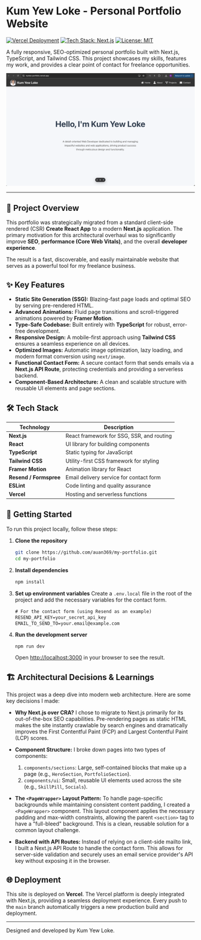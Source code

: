 # Kum Yew Loke - Personal Portfolio Website

[![Vercel Deployment](https://img.shields.io/badge/Vercel-LIVE-black?style=for-the-badge&logo=vercel)](https://kyloke-portfolio.vercel.app/)
[![Tech Stack: Next.js](https://img.shields.io/badge/Next.js-14-blue?style=for-the-badge&logo=next.js)](https://nextjs.org/)
[![License: MIT](https://img.shields.io/badge/License-MIT-yellow.svg?style=for-the-badge)](https://opensource.org/licenses/MIT)

A fully responsive, SEO-optimized personal portfolio built with Next.js, TypeScript, and Tailwind CSS. This project showcases my skills, features my work, and provides a clear point of contact for freelance opportunities.

**[![Portfolio Screenshot](./public/images/portfolio.png)](https://kyloke-portfolio.vercel.app/)**

---

## 🌟 Project Overview

This portfolio was strategically migrated from a standard client-side rendered (CSR) **Create React App** to a modern **Next.js** application. The primary motivation for this architectural overhaul was to significantly improve **SEO**, **performance (Core Web Vitals)**, and the overall **developer experience**.

The result is a fast, discoverable, and easily maintainable website that serves as a powerful tool for my freelance business.

## ✨ Key Features

- **Static Site Generation (SSG):** Blazing-fast page loads and optimal SEO by serving pre-rendered HTML.
- **Advanced Animations:** Fluid page transitions and scroll-triggered animations powered by **Framer Motion**.
- **Type-Safe Codebase:** Built entirely with **TypeScript** for robust, error-free development.
- **Responsive Design:** A mobile-first approach using **Tailwind CSS** ensures a seamless experience on all devices.
- **Optimized Images:** Automatic image optimization, lazy loading, and modern format conversion using `next/image`.
- **Functional Contact Form:** A secure contact form that sends emails via a **Next.js API Route**, protecting credentials and providing a serverless backend.
- **Component-Based Architecture:** A clean and scalable structure with reusable UI elements and page sections.

## 🛠️ Tech Stack

| Technology      | Description                               |
| --------------- | ----------------------------------------- |
| **Next.js**     | React framework for SSG, SSR, and routing |
| **React**       | UI library for building components        |
| **TypeScript**  | Static typing for JavaScript              |
| **Tailwind CSS**| Utility-first CSS framework for styling   |
| **Framer Motion**| Animation library for React               |
| **Resend / Formspree** | Email delivery service for contact form |
| **ESLint**      | Code linting and quality assurance        |
| **Vercel**      | Hosting and serverless functions          |

## 🚀 Getting Started

To run this project locally, follow these steps:

1.  **Clone the repository**
    ```bash
    git clone https://github.com/auan369/my-portfolio.git
    cd my-portfolio
    ```

2.  **Install dependencies**
    ```bash
    npm install
    ```

3.  **Set up environment variables**
    Create a `.env.local` file in the root of the project and add the necessary variables for the contact form.
    ```env
    # For the contact form (using Resend as an example)
    RESEND_API_KEY=your_secret_api_key
    EMAIL_TO_SEND_TO=your.email@example.com
    ```

4.  **Run the development server**
    ```bash
    npm run dev
    ```
    Open [http://localhost:3000](http://localhost:3000) in your browser to see the result.

## 🏗️ Architectural Decisions & Learnings

This project was a deep dive into modern web architecture. Here are some key decisions I made:

- **Why Next.js over CRA?**
  I chose to migrate to Next.js primarily for its out-of-the-box SEO capabilities. Pre-rendering pages as static HTML makes the site instantly crawlable by search engines and dramatically improves the First Contentful Paint (FCP) and Largest Contentful Paint (LCP) scores.

- **Component Structure:**
  I broke down pages into two types of components:
  1.  `components/sections`: Large, self-contained blocks that make up a page (e.g., `HeroSection`, `PortfolioSection`).
  2.  `components/ui`: Small, reusable UI elements used across the site (e.g., `SkillPill`, `Socials`).

- **The `<PageWrapper>` Layout Pattern:**
  To handle page-specific backgrounds while maintaining consistent content padding, I created a `<PageWrapper>` component. This layout component applies the necessary padding and max-width constraints, allowing the parent `<section>` tag to have a "full-bleed" background. This is a clean, reusable solution for a common layout challenge.

- **Backend with API Routes:**
  Instead of relying on a client-side mailto link, I built a Next.js API Route to handle the contact form. This allows for server-side validation and securely uses an email service provider's API key without exposing it in the browser.

## 🌐 Deployment

This site is deployed on **Vercel**. The Vercel platform is deeply integrated with Next.js, providing a seamless deployment experience. Every push to the `main` branch automatically triggers a new production build and deployment.

---
Designed and developed by Kum Yew Loke.